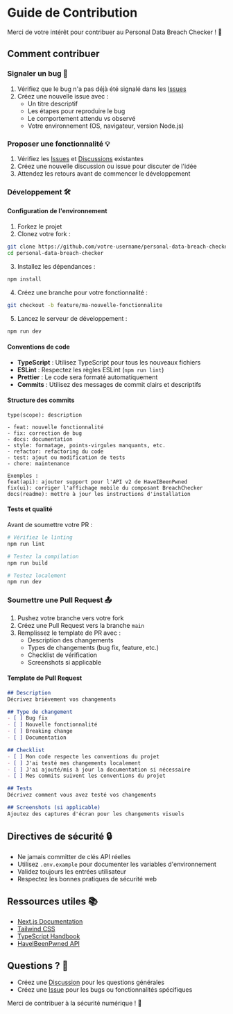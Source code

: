 # Guide de Contribution

Merci de votre intérêt pour contribuer au Personal Data Breach Checker ! 🎉

## Comment contribuer

### Signaler un bug 🐛

1. Vérifiez que le bug n'a pas déjà été signalé dans les [Issues](../../issues)
2. Créez une nouvelle issue avec :
   - Un titre descriptif
   - Les étapes pour reproduire le bug
   - Le comportement attendu vs observé
   - Votre environnement (OS, navigateur, version Node.js)

### Proposer une fonctionnalité 💡

1. Vérifiez les [Issues](../../issues) et [Discussions](../../discussions) existantes
2. Créez une nouvelle discussion ou issue pour discuter de l'idée
3. Attendez les retours avant de commencer le développement

### Développement 🛠️

#### Configuration de l'environnement

1. Forkez le projet
2. Clonez votre fork :
```bash
git clone https://github.com/votre-username/personal-data-breach-checker.git
cd personal-data-breach-checker
```

3. Installez les dépendances :
```bash
npm install
```

4. Créez une branche pour votre fonctionnalité :
```bash
git checkout -b feature/ma-nouvelle-fonctionnalite
```

5. Lancez le serveur de développement :
```bash
npm run dev
```

#### Conventions de code

- **TypeScript** : Utilisez TypeScript pour tous les nouveaux fichiers
- **ESLint** : Respectez les règles ESLint (`npm run lint`)
- **Prettier** : Le code sera formaté automatiquement
- **Commits** : Utilisez des messages de commit clairs et descriptifs

#### Structure des commits

```
type(scope): description

- feat: nouvelle fonctionnalité
- fix: correction de bug
- docs: documentation
- style: formatage, points-virgules manquants, etc.
- refactor: refactoring du code
- test: ajout ou modification de tests
- chore: maintenance

Exemples :
feat(api): ajouter support pour l'API v2 de HaveIBeenPwned
fix(ui): corriger l'affichage mobile du composant BreachChecker
docs(readme): mettre à jour les instructions d'installation
```

#### Tests et qualité

Avant de soumettre votre PR :

```bash
# Vérifiez le linting
npm run lint

# Testez la compilation
npm run build

# Testez localement
npm run dev
```

### Soumettre une Pull Request 📤

1. Pushez votre branche vers votre fork
2. Créez une Pull Request vers la branche `main`
3. Remplissez le template de PR avec :
   - Description des changements
   - Types de changements (bug fix, feature, etc.)
   - Checklist de vérification
   - Screenshots si applicable

#### Template de Pull Request

```markdown
## Description
Décrivez brièvement vos changements

## Type de changement
- [ ] Bug fix
- [ ] Nouvelle fonctionnalité
- [ ] Breaking change
- [ ] Documentation

## Checklist
- [ ] Mon code respecte les conventions du projet
- [ ] J'ai testé mes changements localement
- [ ] J'ai ajouté/mis à jour la documentation si nécessaire
- [ ] Mes commits suivent les conventions du projet

## Tests
Décrivez comment vous avez testé vos changements

## Screenshots (si applicable)
Ajoutez des captures d'écran pour les changements visuels
```

## Directives de sécurité 🔒

- Ne jamais committer de clés API réelles
- Utilisez `.env.example` pour documenter les variables d'environnement
- Validez toujours les entrées utilisateur
- Respectez les bonnes pratiques de sécurité web

## Ressources utiles 📚

- [Next.js Documentation](https://nextjs.org/docs)
- [Tailwind CSS](https://tailwindcss.com/docs)
- [TypeScript Handbook](https://www.typescriptlang.org/docs/)
- [HaveIBeenPwned API](https://haveibeenpwned.com/API/v3)

## Questions ? 🤔

- Créez une [Discussion](../../discussions) pour les questions générales
- Créez une [Issue](../../issues) pour les bugs ou fonctionnalités spécifiques

Merci de contribuer à la sécurité numérique ! 🙏
